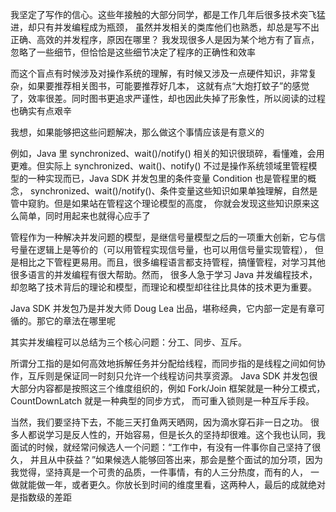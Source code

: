 我坚定了写作的信心。这些年接触的大部分同学，都是工作几年后很多技术突飞猛进，却只有并发编程成为瓶颈，
虽然并发相关的类库他们也熟悉，却总是写不出正确、高效的并发程序，原因在哪里？
我发现很多人是因为某个地方有了盲点，忽略了一些细节，但恰恰是这些细节决定了程序的正确性和效率

而这个盲点有时候涉及对操作系统的理解，有时候又涉及一点硬件知识，非常复杂，如果要推荐相关图书，可能要推荐好几本，
这就有点“大炮打蚊子”的感觉了，效率很差。同时图书更追求严谨性，却也因此失掉了形象性，所以阅读的过程也确实有点艰辛

我想，如果能够把这些问题解决，那么做这个事情应该是有意义的

例如，Java 里 synchronized、wait()/notify() 相关的知识很琐碎，看懂难，会用更难。但实际上 synchronized、wait()、notify() 
不过是操作系统领域里管程模型的一种实现而已，Java SDK 并发包里的条件变量 Condition 也是管程里的概念，
synchronized、wait()/notify()、条件变量这些知识如果单独理解，自然是管中窥豹。但是如果站在管程这个理论模型的高度，
你就会发现这些知识原来这么简单，同时用起来也就得心应手了


管程作为一种解决并发问题的模型，是继信号量模型之后的一项重大创新，它与信号量在逻辑上是等价的（可以用管程实现信号量，也可以用信号量实现管程），
但是相比之下管程更易用。而且，很多编程语言都支持管程，搞懂管程，对学习其他很多语言的并发编程有很大帮助。然而，
很多人急于学习 Java 并发编程技术，却忽略了技术背后的理论和模型，而理论和模型却往往比具体的技术更为重要。


Java SDK 并发包乃是并发大师 Doug Lea 出品，堪称经典，它内部一定是有章可循的。那它的章法在哪里呢

其实并发编程可以总结为三个核心问题：分工、同步、互斥。

所谓分工指的是如何高效地拆解任务并分配给线程，而同步指的是线程之间如何协作，互斥则是保证同一时刻只允许一个线程访问共享资源。
Java SDK 并发包很大部分内容都是按照这三个维度组织的，例如 Fork/Join 框架就是一种分工模式，CountDownLatch 就是一种典型的同步方式，
而可重入锁则是一种互斥手段。



当然，我们要坚持下去，不能三天打鱼两天晒网，因为滴水穿石非一日之功。
很多人都说学习是反人性的，开始容易，但是长久的坚持却很难。这个我也认同，我面试的时候，就经常问候选人一个问题：“工作中，有没有一件事你自己坚持了很久，
并且从中获益？”如果候选人能够回答出来，那会是整个面试的加分项，因为我觉得，坚持真是一个可贵的品质，一件事情，有的人三分热度，而有的人，
一做就能做一年，或者更久。你放长到时间的维度里看，这两种人，最后的成就绝对是指数级的差距



